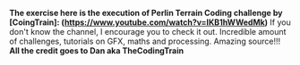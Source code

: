 **The exercise here is the execution of Perlin Terrain Coding challenge by [CoingTrain]: (https://www.youtube.com/watch?v=IKB1hWWedMk)** 
If you don't know the channel, I encourage you to check it out. Incredible amount of challenges, tutorials on GFX, maths and processing. Amazing source!!! **All the credit goes to Dan aka TheCodingTrain**


